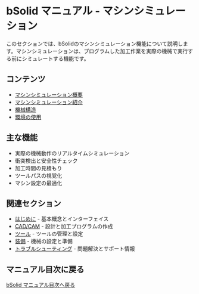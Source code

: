 # bSolid マニュアル - マシンシミュレーション

このセクションでは、bSolidのマシンシミュレーション機能について説明します。マシンシミュレーションは、プログラムした加工作業を実際の機械で実行する前にシミュレートする機能です。

## コンテンツ

- [マシンシミュレーション概要](./03-00_overview.md)
- [マシンシミュレーション紹介](./03-01_Macc-presentaz.md)
- [機械構造](./03-02_Macc-struttura01.md)
- [環境の使用](./03-03_Macc-UsoAmbiente.md)

## 主な機能

- 実際の機械動作のリアルタイムシミュレーション
- 衝突検出と安全性チェック
- 加工時間の見積もり
- ツールパスの視覚化
- マシン設定の最適化

## 関連セクション

- [はじめに](../01-PerIniziare/README.md) - 基本概念とインターフェイス
- [CAD/CAM](../02-CADCAM/README.md) - 設計と加工プログラムの作成
- [ツール](../05-Utensili/README.md) - ツールの管理と設定
- [装備](../08-Attrezzaggio/README.md) - 機械の設定と準備
- [トラブルシューティング](../09-Troubleshooting/README.md) - 問題解決とサポート情報

## マニュアル目次に戻る

[bSolid マニュアル目次へ戻る](../README.md) 